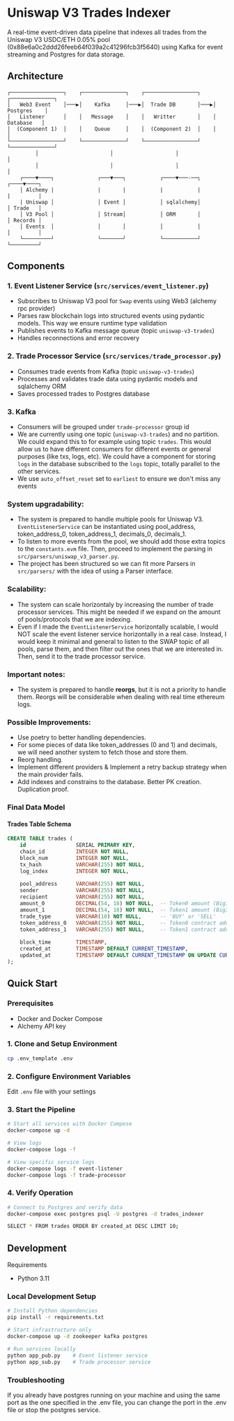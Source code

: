 # Uniswap V3 Trades Indexer

A real-time event-driven data pipeline that indexes all trades from the Uniswap V3 USDC/ETH 0.05% pool (0x88e6a0c2ddd26feeb64f039a2c41296fcb3f5640) using Kafka for event streaming and Postgres for data storage.

## Architecture

```
┌─────────────────┐    ┌──────────────┐    ┌─────────────────┐    ┌──────────────┐
│   Web3 Event    │───▶│    Kafka     │───▶│  Trade DB       │───▶│  Postgres    │
│   Listener      │    │   Message    │    │   Writter       │    │   Database   │
│  (Component 1)  │    │    Queue     │    │  (Component 2)  │    │              │
└─────────────────┘    └──────────────┘    └─────────────────┘    └──────────────┘
         │                       │                    │                       │
         │                       │                    │                       │
    ┌────▼────┐              ┌───▼───┐           ┌────▼───-──┐           ┌────▼────┐
    │ Alchemy |              |       |           |           |           |         |
    | Uniswap │              │ Event │           │ sqlalchemy│           │ Trade   │
    │ V3 Pool │              │ Stream│           │ ORM       │           │ Records │
    │ Events  │              │       │           │           │           │         │
    └─────────┘              └───────┘           └───────────┘           └─────────┘
```

## Components

### 1. Event Listener Service (`src/services/event_listener.py`)
- Subscribes to Uniswap V3 pool for `Swap` events using Web3 (alchemy rpc provider)
- Parses raw blockchain logs into structured events using pydantic models. This way we ensure runtime type validation
- Publishes events to Kafka message queue (topic `uniswap-v3-trades`)
- Handles reconnections and error recovery

### 2. Trade Processor Service (`src/services/trade_processor.py`)
- Consumes trade events from Kafka (topic `uniswap-v3-trades`)
- Processes and validates trade data using pydantic models and sqlalchemy ORM
- Saves processed trades to Postgres database

### 3. Kafka
- Consumers will be grouped under `trade-processor` group id
- We are currently using one topic (`uniswap-v3-trades`) and no partition. We could expand this to for example using topic `trades`. This would allow us to have different consumers for different events or general purposes (like txs, logs, etc). We could have a component for storing `logs` in the database subscribed to the `logs` topic, totally parallel to the other services.
- We use `auto_offset_reset` set to `earliest` to ensure we don't miss any events

### System upgradability:
- The system is prepared to handle multiple pools for Uniswap V3. `EventListenerService` can be instantiated using pool_address, token_address_0, token_address_1, decimals_0, decimals_1. 
- To listen to more events from the pool, we should add those extra topics to the `constants.evm` file. Then, proceed to implement the parsing in `src/parsers/uniswap_v3_parser.py`.
- The project has been structured so we can fit more Parsers in `src/parsers/` with the idea of using a Parser interface. 

### Scalability:
- The system can scale horizontaly by increasing the number of trade processor services. This might be needed if we expand on the amount of pools/protocols that we are indexing.
- Even if I made the `EventListenerService` horizontally scalable, I would NOT scale the event listener service horizontally in a real case. Instead, I would keep it minimal and general to listen to the SWAP topic of all pools, parse them, and then filter out the ones that we are interested in. Then, send it to the trade processor service.

### Important notes:
- The system is prepared to handle **reorgs**, but it is not a priority to handle them. Reorgs will be considerable when dealing with real time ethereum logs.

### Possible Improvements:
- Use poetry to better handling dependencies.
- For some pieces of data like token_addresses (0 and 1) and decimals, we will need another system to fetch those and store them. 
- Reorg handling.
- Implement different providers & Implement a retry backup strategy when the main provider fails.
- Add indexes and constrains to the database. Better PK creation. Duplication proof.


### Final Data Model

#### Trades Table Schema

```sql
CREATE TABLE trades (
    id                SERIAL PRIMARY KEY,
    chain_id          INTEGER NOT NULL,
    block_num         INTEGER NOT NULL,
    tx_hash           VARCHAR(255) NOT NULL,
    log_index         INTEGER NOT NULL,
    
    pool_address      VARCHAR(255) NOT NULL,
    sender            VARCHAR(255) NOT NULL,
    recipient         VARCHAR(255) NOT NULL,
    amount_0          DECIMAL(54, 18) NOT NULL,  -- Token0 amount (BigInt precision)
    amount_1          DECIMAL(54, 18) NOT NULL,  -- Token1 amount (BigInt precision)
    trade_type        VARCHAR(10) NOT NULL,      -- 'BUY' or 'SELL'
    token_address_0   VARCHAR(255) NOT NULL,     -- Token0 contract address
    token_address_1   VARCHAR(255) NOT NULL,     -- Token1 contract address
    
    block_time        TIMESTAMP,
    created_at        TIMESTAMP DEFAULT CURRENT_TIMESTAMP,
    updated_at        TIMESTAMP DEFAULT CURRENT_TIMESTAMP ON UPDATE CURRENT_TIMESTAMP
);
```


## Quick Start

### Prerequisites

- Docker and Docker Compose
- Alchemy API key

### 1. Clone and Setup Environment

```bash
cp .env_template .env
```

### 2. Configure Environment Variables

Edit `.env` file with your settings

### 3. Start the Pipeline

```bash
# Start all services with Docker Compose
docker-compose up -d

# View logs
docker-compose logs -f

# View specific service logs
docker-compose logs -f event-listener
docker-compose logs -f trade-processor
```

### 4. Verify Operation

```bash
# Connect to Postgres and verify data
docker-compose exec postgres psql -U postgres -d trades_indexer

SELECT * FROM trades ORDER BY created_at DESC LIMIT 10;
```

## Development

Requirements
- Python 3.11


### Local Development Setup

```bash
# Install Python dependencies
pip install -r requirements.txt

# Start infrastructure only
docker-compose up -d zookeeper kafka postgres

# Run services locally
python app_pub.py    # Event listener service
python app_sub.py    # Trade processor service
```

### Troubleshooting

If you already have postgres running on your machine and using the same port as the one specified in the .env file, you can change the port in the .env file or stop the postgres service.
